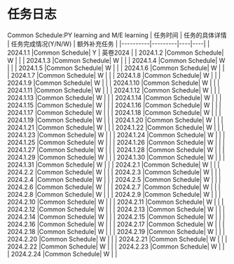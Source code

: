 # 任务日志
Common Schedule:PY learning and M/E learning
|  任务时间  | 任务的具体详情 | 任务完成情况(Y/N/W) | 额外补充任务 |
|----------|---------|----|----|
| 2024.1.1 |Common Schedule|  Y  | 英卷2024 |
| 2024.1.2 |Common Schedule|  W  |    |
| 2024.1.3 |Common Schedule|  W  |    |
| 2024.1.4 |Common Schedule|  W  |    |
| 2024.1.5 |Common Schedule|  W  |    |
| 2024.1.6 |Common Schedule|  W  |    |
| 2024.1.7 |Common Schedule|  W  |    |
| 2024.1.8 |Common Schedule|  W  |    |
| 2024.1.9 |Common Schedule|  W  |    |
| 2024.1.10 |Common Schedule|  W  |    |
| 2024.1.11 |Common Schedule|  W  |    |
| 2024.1.12 |Common Schedule|  W  |    |
| 2024.1.13 |Common Schedule|  W  |    |
| 2024.1.14 |Common Schedule|  W  |    |
| 2024.1.15 |Common Schedule|  W  |    |
| 2024.1.16 |Common Schedule|  W  |    |
| 2024.1.17 |Common Schedule|  W  |    |
| 2024.1.18 |Common Schedule|  W  |    |
| 2024.1.19 |Common Schedule|  W  |    |
| 2024.1.20 |Common Schedule|  W  |    |
| 2024.1.21 |Common Schedule|  W  |    |
| 2024.1.22 |Common Schedule|  W  |    |
| 2024.1.23 |Common Schedule|  W  |    |
| 2024.1.24 |Common Schedule|  W  |    |
| 2024.1.25 |Common Schedule|  W  |    |
| 2024.1.26 |Common Schedule|  W  |    |
| 2024.1.27 |Common Schedule|  W  |    |
| 2024.1.28 |Common Schedule|  W  |    |
| 2024.1.29 |Common Schedule|  W  |    |
| 2024.1.30 |Common Schedule|  W  |    |
| 2024.1.31 |Common Schedule|  W  |    |
| 2024.2.1  |Common Schedule|  W  |    |
| 2024.2.2  |Common Schedule|  W  |    |
| 2024.2.3 |Common Schedule|  W  |    |
| 2024.2.4 |Common Schedule|  W  |    |
| 2024.2.5 |Common Schedule|  W  |    |
| 2024.2.6 |Common Schedule|  W  |    |
| 2024.2.7 |Common Schedule|  W  |    |
| 2024.2.8 |Common Schedule|  W  |    |
| 2024.2.9 |Common Schedule|  W  |    |
| 2024.2.10 |Common Schedule|  W  |    |
| 2024.2.11 |Common Schedule|  W  |    |
| 2024.2.12 |Common Schedule|  W  |    |
| 2024.2.13 |Common Schedule|  W  |    |
| 2024.2.14 |Common Schedule|  W  |    |
| 2024.2.15 |Common Schedule|  W  |    |
| 2024.2.16 |Common Schedule|  W  |    |
| 2024.2.17 |Common Schedule|  W  |    |
| 2024.2.18 |Common Schedule|  W  |    |
| 2024.2.19 |Common Schedule|  W  |    |
| 2024.2.20 |Common Schedule|  W  |    |
| 2024.2.21 |Common Schedule|  W  |    |
| 2024.2.22 |Common Schedule|  W  |    |
| 2024.2.23 |Common Schedule|  W  |    |
| 2024.2.24 |Common Schedule|  W  |    |
